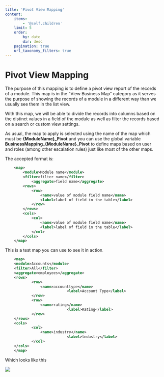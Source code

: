 ```yaml
---
title: 'Pivot View Mapping'
content:
    items:
        - '@self.children'
    limit: 5
    order:
        by: date
        dir: desc
    pagination: true
    url_taxonomy_filters: true
---
```


Pivot View Mapping
==================

The purpose of this mapping is to define a pivot view report of the
records of a module. This map is in the "View Business Map" category as
it serves the purpose of showing the records of a module in a different
way than we usually see them in the list view.

With this map, we will be able to divide the records into columns based
on the distinct values in a field of the module as well as filter the
records based on a search or custom view settings.

As usual, the map to apply is selected using the name of the map which
must be **{ModuleName}\_Pivot** and you can use the global variable
**BusinessMapping\_{ModuleName}\_Pivot** to define maps based on user
and roles (among other escalation rules) just like most of the other
maps.

The accepted format is:
```xml
    <map>
        <module>Module name</module>
        <filter>filter name</filter>
            <aggregate>field name</aggregate>
        <rows>
            <row>
                <name>value of module field name</name>
                <label>label of field in the table</label>
            </row>
        </rows>
        <cols>
            <col>
                <name>value of module field name</name>
                <label>label of field in the table</label>
            </col>
        </cols>
    </map>
```
This is a test map you can use to see it in action.
```xml
    <map>
    <module>Accounts</module>
    <filter>All</filter>
    <aggregate>employees</aggregate>
    <rows>
            <row>
                <name>accounttype</name>
                            <label>Account Type</label>
            </row>
            <row>
                <name>rating</name>
                            <label>Rating</label>
            </row>
    </rows>
    <cols>
            <col>
                <name>industry</name>
                            <label>lndustry</label>
            </col>
    </cols>
    </map>
```
Which looks like this

![](/en/adminmanual/businessmappings/preview-screenshot_at_2021-10-08_17-27-20.png)
